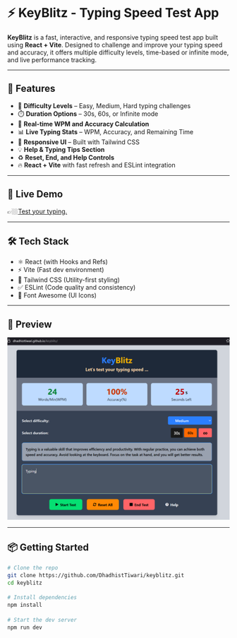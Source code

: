 # ⚡ KeyBlitz - Typing Speed Test App

**KeyBlitz** is a fast, interactive, and responsive typing speed test app built using **React + Vite**. Designed to challenge and improve your typing speed and accuracy, it offers multiple difficulty levels, time-based or infinite mode, and live performance tracking.

---

## 🚀 Features

- 🎯 **Difficulty Levels** – Easy, Medium, Hard typing challenges
- ⏱️ **Duration Options** – 30s, 60s, or Infinite mode
- 💬 **Real-time WPM and Accuracy Calculation**
- 📊 **Live Typing Stats** – WPM, Accuracy, and Remaining Time
- 🎨 **Responsive UI** – Built with Tailwind CSS
- 💡 **Help & Typing Tips Section**
- ♻️ **Reset, End, and Help Controls**
- 🔥 **React + Vite** with fast refresh and ESLint integration

---

## 🔗 Live Demo

👉🏼[Test your typing.](https://dhadhisttiwari.github.io/keyblitz/)

---

## 🛠️ Tech Stack

- ⚛️ React (with Hooks and Refs)
- ⚡ Vite (Fast dev environment)
- 💨 Tailwind CSS (Utility-first styling)
- ✅ ESLint (Code quality and consistency)
- 🎨 Font Awesome (UI Icons)

---
## 📸 Preview

![KeyBlitz Screenshot](preview.png)

---
## 📦 Getting Started

```bash
# Clone the repo
git clone https://github.com/DhadhistTiwari/keyblitz.git
cd keyblitz

# Install dependencies
npm install

# Start the dev server
npm run dev
